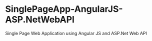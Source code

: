SinglePageApp-AngularJS-ASP.NetWebAPI
=====================================

Single Page Web Application using Angular JS and ASP.Net Web API


